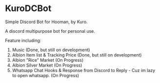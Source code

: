 # KuroDCBot
Simple Discord Bot for Hooman, by Kuro.

A discord multipurpose bot for personal use.

Feature including:
1. Music (Done, but still on development)
2. Albion Item list & Tracking Price (Done, but still on development)
3. Albion "Rice" Market (On Progress)
4. Albion Silver Market (On Progress)
5. Whatsapp Chat Hooks & Response from Discord to Reply - Cuz im lazy to open whatsapp. (On Progress)
